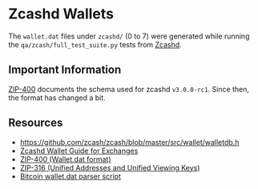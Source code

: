 # Zcashd Wallets

The `wallet.dat` files under `zcashd/` (0 to 7) were generated while running the `qa/zcash/full_test_suite.py` tests from [Zcashd](https://github.com/zcash/zcash).

## Important Information

[ZIP-400](https://zips.z.cash/zip-0400) documents the schema used for zcashd `v3.0.0-rc1`. Since then, the format has changed a bit.

## Resources

- https://github.com/zcash/zcash/blob/master/src/wallet/walletdb.h
- [Zcashd Wallet Guide for Exchanges](https://hackmd.io/@daira/rJVEmOCkh)
- [ZIP-400 (Wallet.dat format)](https://zips.z.cash/zip-0400)
- [ZIP-316 (Unified Addresses and Unified Viewing Keys)](https://zips.z.cash/zip-0316)
- [Bitcoin wallet.dat parser script](https://github.com/jackjack-jj/pywallet)
